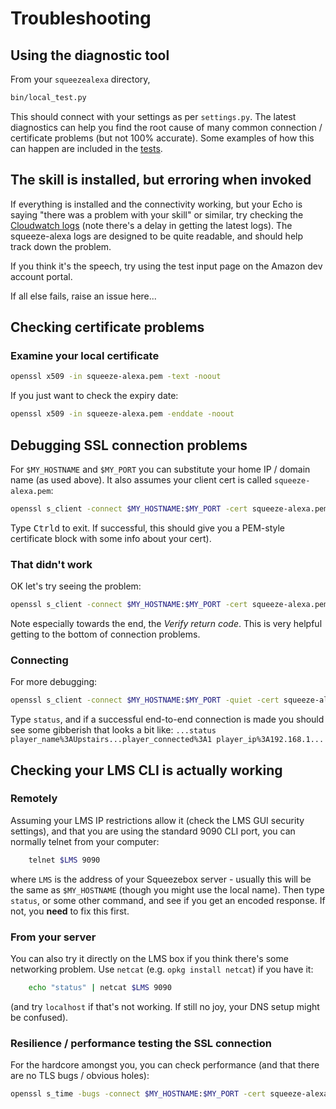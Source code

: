 Troubleshooting
===============

Using the diagnostic tool
-------------------------
From your `squeezealexa` directory,
```bash
bin/local_test.py
```
This should connect with your settings as per `settings.py`. The latest diagnostics can help you find the root cause of many common connection / certificate problems (but not 100% accurate).
Some examples of how this can happen are included in the [tests](../tests/).

The skill is installed, but erroring when invoked
-------------------------------------------------

If everything is installed and the connectivity working, but your Echo is saying "there was a problem with your skill" or similar, try checking the [Cloudwatch logs](https://console.aws.amazon.com/cloudwatch/) (note there's a delay in getting the latest logs).
The squeeze-alexa logs are designed to be quite readable, and should help track down the problem.

If you think it's the speech, try using the test input page on the Amazon dev account portal.

If all else fails, raise an issue here...

Checking certificate problems
-----------------------------

### Examine your local certificate
```bash
openssl x509 -in squeeze-alexa.pem -text -noout
```

If you just want to check the expiry date:
```bash
openssl x509 -in squeeze-alexa.pem -enddate -noout
```


Debugging SSL connection problems
---------------------------------

For `$MY_HOSTNAME` and `$MY_PORT` you can substitute your home IP / domain name (as used above). It also assumes your client cert is called `squeeze-alexa.pem`:

```bash
openssl s_client -connect $MY_HOSTNAME:$MY_PORT -cert squeeze-alexa.pem | openssl x509
```
Type <kbd>Ctrl</kbd><kbd>d</kbd> to exit.
If successful, this should give you a PEM-style certificate block with some info about your cert).

### That didn't work
OK let's try seeing the problem:
```bash
openssl s_client -connect $MY_HOSTNAME:$MY_PORT -cert squeeze-alexa.pem
```
Note especially towards the end, the _Verify return code_. This is very helpful getting to the bottom of connection problems.

### Connecting
For more debugging:
```bash
openssl s_client -connect $MY_HOSTNAME:$MY_PORT -quiet -cert squeeze-alexa.pem
```
Type `status`, and if a successful end-to-end connection is made you should see some gibberish that looks a bit like:
`...status   player_name%3AUpstairs...player_connected%3A1 player_ip%3A192.168.1...`

Checking your LMS CLI is actually working
-----------------------------------------

### Remotely
Assuming your LMS IP restrictions allow it (check the LMS GUI security settings), and that you are using the standard 9090 CLI port, you can normally telnet from your computer:

```bash
    telnet $LMS 9090
```
where `LMS` is the address of your Squeezebox server - usually this will be the same as `$MY_HOSTNAME` (though you might use the local name).
Then type `status`, or some other command, and see if you get an encoded response. If not, you **need** to fix this first.

### From your server
You can also try it directly on the LMS box if you think there's some networking problem. Use `netcat` (e.g. `opkg install netcat`) if you have it:

```bash
    echo "status" | netcat $LMS 9090
```

(and try `localhost` if that's not working. If still no joy, your DNS setup might be confused).

### Resilience / performance testing the SSL connection
For the hardcore amongst you, you can check performance (and that there are no TLS bugs / obvious holes):

```bash
openssl s_time -bugs -connect $MY_HOSTNAME:$MY_PORT -cert squeeze-alexa.pem -verify 4
```
